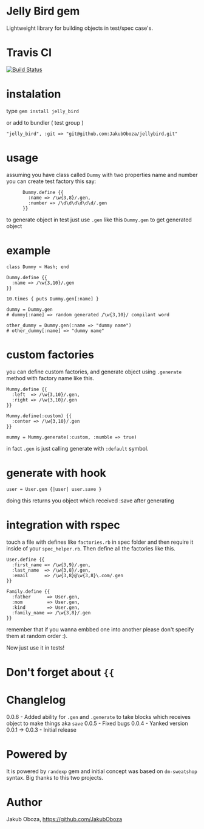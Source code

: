 # Jelly Bird gem

  Lightweight library for building objects in test/spec case's.

# Travis CI
[![Build Status](https://secure.travis-ci.org/JakubOboza/jellybird.png?branch=master)](http://travis-ci.org/JakubOboza/jellybird)

# instalation

type
     `gem install jelly_bird`

or add to bundler ( test group )

    "jelly_bird", :git => "git@github.com:JakubOboza/jellybird.git"

# usage

assuming you have class called `Dummy` with two properties name and number you can create test factory this say:

          Dummy.define {{
            :name => /\w{3,8}/.gen,
            :number => /\d\d\d\d\d\d/.gen
          }}

to generate object in test just use `.gen` like this `Dummy.gen` to get generated object

# example

    class Dummy < Hash; end

    Dummy.define {{
      :name => /\w{3,10}/.gen
    }}

    10.times { puts Dummy.gen[:name] }

    dummy = Dummy.gen
    # dummy[:name] => random generated /\w{3,10}/ compilant word

    other_dummy = Dummy.gen(:name => "dummy name")
    # other_dummy[:name] => "dummy name"

# custom factories
you can define custom factories, and generate object using `.generate` method with factory name like this.

    Mummy.define {{
      :left  => /\w{3,10}/.gen,
      :right => /\w{3,10}/.gen
    }}

    Mummy.define(:custom) {{
      :center => /\w{3,10}/.gen
    }}

    mummy = Mummy.generate(:custom, :mumble => true)

in fact `.gen` is just calling generate with `:default` symbol.

# generate with hook

    user = User.gen {|user| user.save }

doing this returns you object which received :save after generating

# integration with rspec

touch a file with defines like `factories.rb` in spec folder and then require it inside of your `spec_helper.rb`. Then define all the factories like this.


    User.define {{
      :first_name => /\w{3,9}/.gen,
      :last_name  => /\w{3,8}/.gen,
      :email      => /\w{3,8}@\w{3,8}\.com/.gen
    }}

    Family.define {{
      :father      => User.gen,
      :mom         => User.gen,
      :kind        => User.gen,
      :family_name => /\w{3,8}/.gen
    }}


remember that if you wanna embbed one into another please don't specify them at random order :).

Now just use it in tests!

# Don't forget about ```{{```

# Changlelog

0.0.6 - Added ability for `.gen` and `.generate` to take blocks which receives object to make things aka `save`
0.0.5 - Fixed bugs
0.0.4 - Yanked version
0.0.1 -> 0.0.3 - Initial release

# Powered by
  It is powered by `randexp` gem and initial concept was based on `dm-sweatshop` syntax. Big thanks to this two projects.


# Author
  Jakub Oboza, https://github.com/JakubOboza
